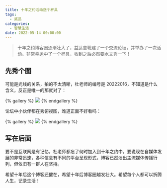 ```yaml
---
title: 十年之约活动送个杯具
tags:
  - 奖品
categories:
  - 智慧生活
date: 2022-05-14 00:00:00
---
```


> 十年之约博客圈逐渐壮大了，益达童靴建了一个交流论坛，并举办了一次活动。非常幸运中了一个杯具，收到之后必然要水文秀一下！

<!-- more -->

## 先秀个图

可能是光线的关系，拍的不太清晰，杜老师的编号是 20222016，不知道是什么含义，反正是唯一的那就对了：

{% gallery %}
![](https://cdn.dusays.com/2022/05/463-1.jpg/1)
{% endgallery %}

论坛中小伙伴都在秀俯视图，难道正面不好看吗：

{% gallery %}
![](https://cdn.dusays.com/2022/05/463-2.jpg/1)
{% endgallery %}

## 写在后面

要不是互联网是有记忆，杜老师都忘了何时加入到十年之约中。要说现在自媒体发展的非常迅速，各种信息有不同的平台呈现形式，博客已然淡出主流媒体传播行列，但依旧有一群人在坚持。

希望十年后这个博客还健在，希望十年后博客圈越发壮大。希望每个人都可以折腾人生，记录生活！